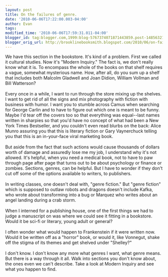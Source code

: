 ```yaml
---
layout: post
title: On the failures of genre.
date: '2010-06-06T17:22:00.003-04:00'
author: Evan
tags: 
modified_time: '2010-06-06T17:59:31.011-04:00'
blogger_id: tag:blogger.com,1999:blog-5767374071871443859.post-1485632144985866593
blogger_orig_url: http://brooklinebooksmith.blogspot.com/2010/06/on-failures-of-genre.html
---
```


We have this section in the bookstore. It's kind of a problem. First we called it cultural studies. Now it's "Modern Inquiry." The fact is, we don't really know what it is. To encompass the whole of the books on that shelf requires a vague, somewhat mysterious name. How, after all, do you sum up a shelf that includes both Malcolm Gladwell and Joan Didion, William Vollman and Bill Watterson?<br /><br />Every once in a while, I want to run through the store mixing up the shelves. I want to get rid of all the signs and mix photography with fiction with business with humor. I want you to stumble across Camus when searching for George Carlin and to have to figure out which one is meant to be funny. Maybe I'd tear off the covers too so that everything was equal--last names written in sharpies so that you'd have no concept of what had been a New York Times Bestseller, and you couldn't even read blurbs on the back: Alice Munro assuring you that this is literary fiction or Gary Vaynerchuck telling you that this is an in-your-face viral marketing book.<br /><br />But aside from the fact that such actions would cause thousands of dollars worth of damage and assuredly lose me my job, I understand why it's not allowed. It's helpful, when you need a medical book, not to have to paw through page after page that turns out to be about psychology or finance or zombies. Sections, genres, can be helpful. But I have to wonder if they don't cut off some of the options available to writers, to publishers.<br /><br />In writing classes, one doesn't deal with, "genre fiction." But "genre fiction" which is supposed to outlaw robots and dragons doesn't include Kafka, who wrote about transforming into a bug or Marquez who writes about an angel landing during a crab storm.<br /><br />When I interned for a publishing house, one of the first things we had to judge a manuscript on was where we could see it fitting in a bookstore. Would it be sci-fi or literary, young adult or general?<br /><br />I often wonder what would happen to Frankenstein if it were written now. Would it be written off as a "horror" book, or would it, like Vonnegut, shake off the stigma of its themes and get shelved under "Shelley?"<br /><br />I don't know. I don't know any more what genres I want, what genre means. But there is a way through it all. Walk into sections you don't know about, the ones even we can't describe. Take a look at Modern Inquiry and see what you happen to find.